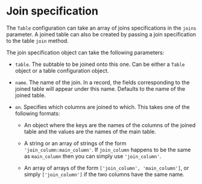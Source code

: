# Join specification

The `Table` configuration can take an array of joins specifications in the `joins` parameter. A joined table can also be created by passing a join specification
to the table `join` method.

The join specification object can take the following parameters:

* `table`. The subtable to be joined onto this one. Can be either a `Table` object or a table configuration object.

* `name`. The name of the join. In a record, the fields corresponding to the joined table will appear under this name. Defaults to the name of the joined table.

* `on`. Specifies which columns are joined to which. This takes one of the following formats:

  * An object where the keys are the names of the columns of the joined table and the values are the names of the main table.

  * A string or an array of strings of the form `'join_column:main_column'`. If `join_column` happens to be the same as `main_column` then you can simply use
`'join_column'`.

  * An array of arrays of the form `['join_column', 'main_column']`, or simply `['join_column']` if the two columns have the same name.
